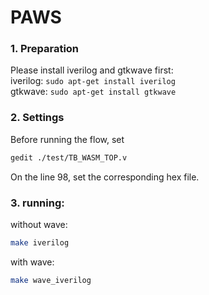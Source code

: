 # PAWS

### 1. Preparation

Please install iverilog and gtkwave first: \
iverilog: `sudo apt-get install iverilog` \
gtkwave: `sudo apt-get install gtkwave`
### 2. Settings
Before running the flow, set
``` bash
gedit ./test/TB_WASM_TOP.v
```
On the line 98, set the corresponding hex file.

### 3. running:

without wave:

```bash
make iverilog
```

with wave:
``` bash
make wave_iverilog
```
